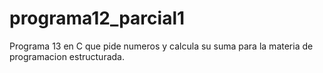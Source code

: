 # programa12_parcial1
Programa 13 en C que pide numeros y calcula su suma para la materia de programacion estructurada.
